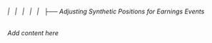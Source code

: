 ###### |   |   |   |   |   ├── Adjusting Synthetic Positions for Earnings Events

*Add content here*